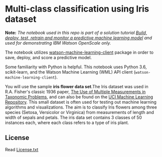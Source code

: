 # Multi-class classification using Iris dataset

**Note:** _The notebook used in this repo is part of a solution tutorial [Build, deploy, test, retrain and monitor a predictive machine learning model](https://cloud.ibm.com/docs/tutorials?topic=solution-tutorials-create-deploy-retrain-machine-learning-model) and used for demonstrating IBM Watson OpenScale only._

The notebook utilizes <a href="https://pypi.python.org/pypi/watson-machine-learning-client" target="_blank" rel="noopener noreferrer">watson-machine-learning-client</a> package in order to save, deploy, and score a predictive model.

Some familiarity with Python is helpful. This notebook uses Python 3.6, scikit-learn, and the Watson Machine Learning (WML) API client (`watson-machine-learning-client`).

You will use the sample **iris flower data set**.The Iris dataset was used in R.A. Fisher's classic 1936 paper, [The Use of Multiple Measurements in Taxonomic Problems](http://rcs.chemometrics.ru/Tutorials/classification/Fisher.pdf), and can also be found on the [UCI Machine Learning Repository](http://archive.ics.uci.edu/ml/). This small dataset is often used for testing out machine learning algorithms and visualizations. The aim is to classify Iris flowers among three species (Setosa, Versicolor or Virginica) from measurements of length and width of sepals and petals. The iris data set contains 3 classes of 50 instances each, where each class refers to a type of iris plant.

## License

Read [License.txt](License.txt)